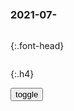 ### 2021-07-　

```note
```

{:.font-head}

```tip
```

{:.h4}

<div id="dv1">
</div>
<button onclick="toggleb()">toggle</button>
<pre id="pr2" style="display: none">
<!-- 🍅<br>　<hr>🍑 -->

How to add a new line in textarea element?
https://stackoverflow.com/questions/8627902/how-to-add-a-new-line-in-textarea-element

&#13;&#10;

<br>

\n

Creating a textarea with auto-resize
https://stackoverflow.com/questions/454202/creating-a-textarea-with-auto-resize

为什么div里面\n不能起到换行作用呢？
https://www.zhihu.com/question/273749104

white-space: 'pre-wrap'

使pre的内容自动换行
https://www.html.cn/archives/2422

CSS 属性篇(八)：word-wrap、word-break、white-space属性
https://juejin.cn/post/6844903798792519694

Javascript: Convert textarea into an array
https://stackoverflow.com/questions/2299604/javascript-convert-textarea-into-an-array

var textArea = document.getElementById("textAreaId");
var arrayFromTextArea = textArea.value.split(String.fromCharCode(10));

HTML 颜色名
https://www.w3school.com.cn/html/html_colornames.asp

CornflowerBlue
　#6495ED

DodgerBlue
　#1E90FF

<!-- 🍅<br>　<hr>🍑 -->
</pre>

<script src="https://cdn.jsdelivr.net/npm/jquery@3.5.1/dist/jquery.min.js"></script>

<link rel="stylesheet" href="https://cdn.jsdelivr.net/gh/fancyapps/fancybox@3.5.7/dist/jquery.fancybox.min.css" />
<script src="https://cdn.jsdelivr.net/gh/fancyapps/fancybox@3.5.7/dist/jquery.fancybox.min.js"></script>

<script type="text/javascript">

setTimeout(function(){
  dv1.innerHTML = parseURL(pr2.innerHTML);
},0);

var __urlRegex = /(\b(https?|ftp|file):\/\/[-A-Z0-9+&@#\/%?=~_|!:,.;]*[-A-Z0-9+&@#\/%=~_|])/ig;
var __imgRegex = /\.(?:jpe?g|gif|png)$/i;

function parseURL($string){

    var exp = __urlRegex;
    return $string.replace(exp,function(match){
            __imgRegex.lastIndex=0;
            if(__imgRegex.test(match)){
                return '<a data-fancybox="gallery" href="' + match.replace("/p=700", "")
                 + '"><img src="' + match.replace("/p=700", "")+'" width="64"></a>';
            }
            else{
                return '<br><a href="' + match + '" target="_blank">' + match + '</a><br><br>';
            }
        }
    );
}

function toggleb() {
  var x = document.getElementById("pr2");
  if (x.style.display === "none") {
    x.style.display = "";
  } else {
    x.style.display = "none";
  }
}

</script>
